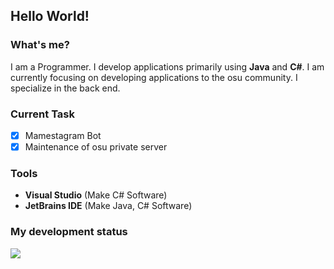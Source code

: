 ## **Hello World!**
### What's me?
I am a Programmer. I develop applications primarily using **Java** and **C#**. I am currently focusing on developing applications to the osu community. I specialize in the back end.
### Current Task
- [x] Mamestagram Bot
- [x] Maintenance of osu private server
### Tools
- **Visual Studio** (Make C# Software)
- **JetBrains IDE** (Make Java, C# Software)
### My development status
<img src="https://github-readme-stats.vercel.app/api?username=mames1dev&show_icons=true&theme=react&count_private=true&include_all_commits=true">
